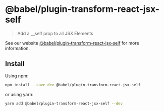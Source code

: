 # @babel/plugin-transform-react-jsx-self

> Add a __self prop to all JSX Elements

See our website [@babel/plugin-transform-react-jsx-self](https://babeljs.io/docs/babel-plugin-transform-react-jsx-self) for more information.

## Install

Using npm:

```sh
npm install --save-dev @babel/plugin-transform-react-jsx-self
```

or using yarn:

```sh
yarn add @babel/plugin-transform-react-jsx-self --dev
```